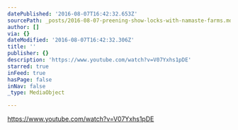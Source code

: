 ```yaml
---
datePublished: '2016-08-07T16:42:32.653Z'
sourcePath: _posts/2016-08-07-preening-show-locks-with-namaste-farms.md
author: []
via: {}
dateModified: '2016-08-07T16:42:32.306Z'
title: ''
publisher: {}
description: 'https://www.youtube.com/watch?v=V07Yxhs1pDE'
starred: true
inFeed: true
hasPage: false
inNav: false
_type: MediaObject

---
```

https://www.youtube.com/watch?v=V07Yxhs1pDE